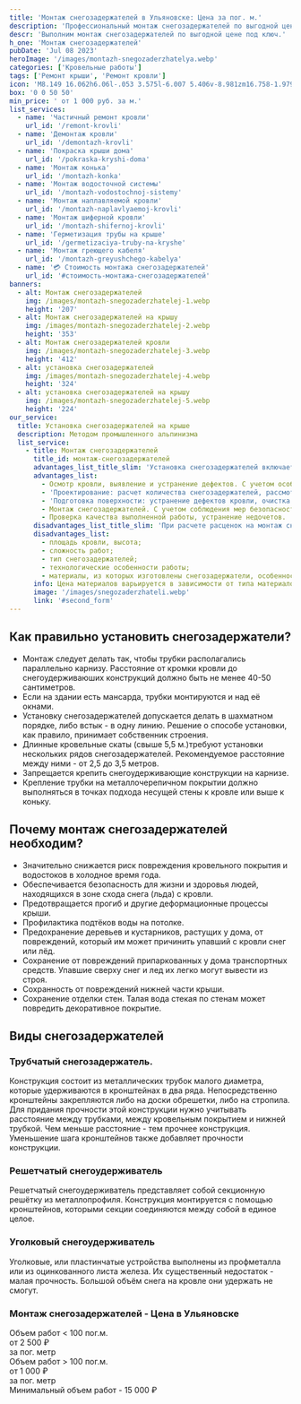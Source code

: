 ```yaml
---
title: 'Монтаж снегозадержателей в Ульяновске: Цена за пог. м.'
description: 'Профессиональный монтаж снегозадержателей по выгодной цене от 1 000 руб. за пог .м. от профессионалов с опытом работы более 10 лет. Звоните!'
descr: 'Выполним монтаж снегозадержателей по выгодной цене под ключ.'
h_one: 'Монтаж снегозадержателей'
pubDate: 'Jul 08 2023'
heroImage: '/images/montazh-snegozaderzhatelya.webp'
categories: ['Кровельные работы']
tags: ['Ремонт крыши', 'Ремонт кровли']
icon: 'M8.149 16.062h6.06l-.053 3.575l-6.007 5.406v-8.981zm16.758-1.979L1 35.169L3.52 38l21.485-18.954L46.486 38L49 35.169L25.097 14.083L25 14l-.093.083z'
box: '0 0 50 50'
min_price: ' от 1 000 руб. за м.'
list_services:
  - name: 'Частичный ремонт кровли'
    url_id: '/remont-krovli'
  - name: 'Демонтаж кровли'
    url_id: '/demontazh-krovli'
  - name: 'Покраска крыши дома'
    url_id: '/pokraska-kryshi-doma'
  - name: 'Монтаж конька'
    url_id: '/montazh-konka'
  - name: 'Монтаж водосточной системы'
    url_id: '/montazh-vodostochnoj-sistemy'
  - name: 'Монтаж наплавляемой кровли'
    url_id: '/montazh-naplavlyaemoj-krovli'
  - name: 'Монтаж шиферной кровли'
    url_id: '/montazh-shifernoj-krovli'
  - name: 'Герметизация трубы на крыше'
    url_id: '/germetizaciya-truby-na-kryshe'
  - name: 'Монтаж греющего кабеля'
    url_id: '/montazh-greyushchego-kabelya'
  - name: '💳 Стоимость монтажа снегозадержателей'
    url_id: '#стоимость-монтажа-снегозадержателей'
banners:
  - alt: Монтаж снегозадержателей
    img: /images/montazh-snegozaderzhatelej-1.webp
    height: '207'
  - alt: Монтаж снегозадержателей на крышу
    img: /images/montazh-snegozaderzhatelej-2.webp
    height: '353'
  - alt: Монтаж снегозадержателей кровли
    img: /images/montazh-snegozaderzhatelej-3.webp
    height: '412'
  - alt: установка снегозадержателей
    img: /images/montazh-snegozaderzhatelej-4.webp
    height: '324'
  - alt: установка снегозадержателей на крышу
    img: /images/montazh-snegozaderzhatelej-5.webp
    height: '224'
our_service:
  title: Установка снегозадержателей на крыше
  description: Методом промышленного альпинизма
  list_service:
    - title: Монтаж снегозадержателей
      title_id: монтаж-снегозадержателей
      advantages_list_title_slim: 'Установка снегозадержателей включает в себя несколько рабочих этапов, каждый из которых важен:'
      advantages_list:
        - Осмотр кровли, выявление и устранение дефектов. С учетом особенностей крыши выбор типа снегозадержателей.
        - 'Проектирование: расчет количества снегозадержателей, рассмотрение вариантов их расположения на кровле, способа крепления'
        - 'Подготовка поверхности: устранение дефектов кровли, очистка от наледи и снега.'
        - Монтаж снегозадержателей. С учетом соблюдения мер безопасности монтаж производится с применением специальных инструментов и оборудования. Работы должны выполняться специально подготовленными людьми.
        - Проверка качества выполненной работы, устранение недочетов.
      disadvantages_list_title_slim: 'При расчете расценок на монтаж снегозадержателей учитываются такие факторы, как:'
      disadvantages_list:
        - площадь кровли, высота;
        - сложность работ;
        - тип снегозадержателей;
        - технологические особенности работы;
        - материалы, из которых изготовлены снегозадержатели, особенности их крепежа.
      info: Цена материалов варьируется в зависимости от типа материалов и завода-изготовителя.
      image: '/images/snegozaderzhateli.webp'
      link: '#second_form'
---
```


## Как правильно установить снегозадержатели?

- Монтаж следует делать так, чтобы трубки располагались параллельно карнизу. Расстояние от кромки кровли до снегоудерживаюших конструкций должно быть не менее 40-50 сантиметров.
- Если на здании есть мансарда, трубки монтируются и над её окнами.
- Установку снегозадержателей допускается делать в шахматном порядке, либо встык - в одну линию. Решение о способе установки, как правило, принимает собственник строения.
- Длинные кровельные скаты (свыше 5,5 м.)требуют установки нескольких рядов снегозадержателей. Рекомендуемое расстояние между ними - от 2,5 до 3,5 метров.
- Запрещается крепить снегоудерживающие конструкции на карнизе.
- Крепление трубки на металлочерепичном покрытии должно выполняться в точках подхода несущей стены к кровле или выше к коньку.

## Почему монтаж снегозадержателей необходим?

- Значительно снижается риск повреждения кровельного покрытия и водостоков в холодное время года.
- Обеспечивается безопасность для жизни и здоровья людей, находящихся в зоне схода снега (льда) с кровли.
- Предотвращается прогиб и другие деформационные процессы крыши.
- Профилактика подтёков воды на потолке.
- Предохранение деревьев и кустарников, растущих у дома, от повреждений, который им может причинить упавший с кровли снег или лёд.
- Сохранение от повреждений припаркованных у дома транспортных средств. Упавшие сверху снег и лед их легко могут вывести из строя.
- Сохранность от повреждений нижней части крыши.
- Сохранение отделки стен. Талая вода стекая по стенам может повредить декоративное покрытие.

## Виды снегозадержателей

### Трубчатый снегозадержатель.

Конструкция состоит из металлических трубок малого диаметра, которые удерживаются в кронштейнах в два ряда. Непосредственно кронштейны закрепляются либо на доски обрешетки, либо на стропила. Для придания прочности этой конструкции нужно учитывать расстояние между трубками, между кровельным покрытием и нижней трубкой. Чем меньше расстояние - тем прочнее конструкция. Уменьшение шага кронштейнов также добавляет прочности конструкции.

### Решетчатый снегоудерживатель

Решетчатый снегоудерживатель представляет собой секционную решётку из металлопрофиля. Конструкция монтируется с помощью кронштейнов, которыми секции соединяются между собой в единое целое.

### Уголковый снегоудерживатель

Уголковые, или пластинчатые устройства выполнены из профметалла или из оцинкованного листа железа. Их существенный недостаток - малая прочность. Большой объём снега на кровле они удержать не смогут.

<div id="стоимость-монтажа-снегозадержателей" class="gradientBg mx-auto my-4 max-w-full rounded-xl p-14 text-center shadow-lg"><h3 class="flex justify-center px-4 pt-6 font-bold lg:text-xl"><div class="text-white">Монтаж снегозадержателей - Цена в Ульяновске</div></h3><div class="flex flex-wrap justify-center gap-4 py-4"><div class="flex max-w-[350px] flex-col gap-2 rounded-xl bg-gray-200 bg-opacity-30 p-6 text-white shadow-md backdrop-blur-lg backdrop-filter"><div class="text-sm font-semibold">Объем работ &lt; 100 пог.м.</div><div class="text-3xl font-semibold tracking-tight">от 2 500 ₽</div><div class="font-normal">за пог. метр</div></div><div class="flex max-w-[500px] flex-col gap-2 rounded-xl bg-gray-200 bg-opacity-30 p-6 text-white shadow-md backdrop-blur-lg backdrop-filter"><div class="text-sm font-semibold">Объем работ &gt; 100 пог.м.</div><div class="text-3xl font-semibold tracking-tight">от 1 000 ₽</div><div class="font-normal">за пог. метр</div></div></div><div class="flex justify-center pb-6">Минимальный объем работ - 15 000 ₽</div></div>
